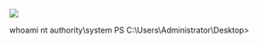 ![](Maszyny/Windows/Devel/Pasted%20image%2020210809023620.png)

whoami
nt authority\system
PS C:\Users\Administrator\Desktop>
